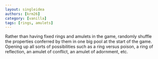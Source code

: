 ```yaml
---
layout: singleidea
authors: [krm26]
category: [vanilla]
tags: [rings, amulets]
---
```

Rather than having fixed rings and amulets in the game, randomly shuffle the
properties conferred by them in one big pool at the start of the game. Opening
up all sorts of possibilities such as a ring versus poison, a ring of
reflection, an amulet of conflict, an amulet of adornment, etc.

